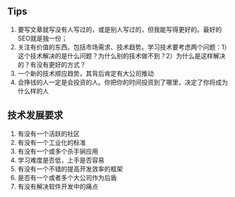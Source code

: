 ## Tips
1. 要写文章就写没有人写过的，或是别人写过的，但我能写得更好的。最好的SEO就是独一份；
2. 关注有价值的东西。包括市场需求、技术趋势。学习技术要考虑两个问题：1）这个技术解决的是什么问题？为什么别的技术做不到？2）为什么是这样解决的？有没有更好的方式？
3. 一个新的技术顺应趋势，其背后肯定有大公司推动
4. 会挣钱的人一定是会投资的人。你把你的时间投资到了哪里，决定了你将成为什么样的人

## 技术发展要求

1. 有没有一个活跃的社区
2. 有没有一个工业化的标准
3. 有没有一个或多个杀手锏应用
4. 学习难度是否低，上手是否容易
5. 有没有一个不错的提高开发效率的框架
6. 是否有一个或者多个大公司作为后盾
7. 有没有解决软件开发中的痛点